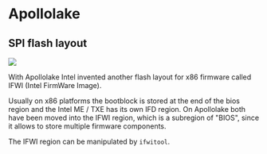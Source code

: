 # Apollolake
## SPI flash layout

![][apl_flash_layout]

With Apollolake Intel invented another flash layout for x86 firmware called IFWI (Intel FirmWare Image).

Usually on x86 platforms the bootblock is stored at the end of the bios region
and the Intel ME / TXE has its own IFD region. On Apollolake both have been
moved into the IFWI region, which is a subregion of "BIOS", since it allows to
store multiple firmware components.

The IFWI region can be manipulated by `ifwitool`.

[apl_flash_layout]: flash_layout.svg



